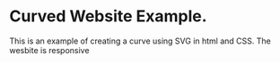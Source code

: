 # Curved Website Example.
This is an example of creating a curve using SVG in html and CSS.
The wesbite is responsive